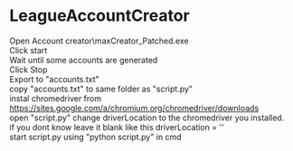 # LeagueAccountCreator
Open Account creator\maxCreator_Patched.exe</br>
Click start</br>
Wait until some accounts are generated</br>
Click Stop</br>
Export to "accounts.txt"</br>
copy "accounts.txt" to same folder as "script.py"</br>
instal chromedriver from https://sites.google.com/a/chromium.org/chromedriver/downloads</br>
open "script.py" change driverLocation to the chromedriver you installed.</br>
if you dont know leave it blank like this driverLocation = ''</br>
start script.py using "python script.py" in cmd</br>
